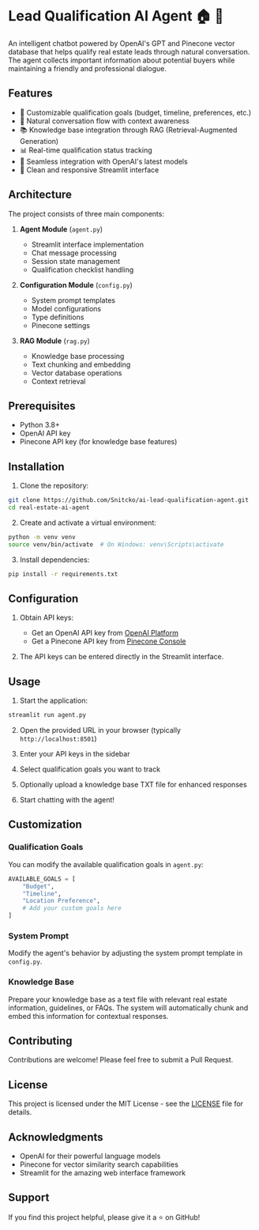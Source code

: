 # Lead Qualification AI Agent 🏠 🤖

An intelligent chatbot powered by OpenAI's GPT and Pinecone vector database that helps qualify real estate leads through natural conversation. The agent collects important information about potential buyers while maintaining a friendly and professional dialogue.

## Features

- 🎯 Customizable qualification goals (budget, timeline, preferences, etc.)
- 💬 Natural conversation flow with context awareness
- 📚 Knowledge base integration through RAG (Retrieval-Augmented Generation)
- 📊 Real-time qualification status tracking
- 🔄 Seamless integration with OpenAI's latest models
- 📱 Clean and responsive Streamlit interface

## Architecture

The project consists of three main components:

1. **Agent Module** (`agent.py`)
   - Streamlit interface implementation
   - Chat message processing
   - Session state management
   - Qualification checklist handling

2. **Configuration Module** (`config.py`)
   - System prompt templates
   - Model configurations
   - Type definitions
   - Pinecone settings

3. **RAG Module** (`rag.py`)
   - Knowledge base processing
   - Text chunking and embedding
   - Vector database operations
   - Context retrieval

## Prerequisites

- Python 3.8+
- OpenAI API key
- Pinecone API key (for knowledge base features)

## Installation

1. Clone the repository:
```bash
git clone https://github.com/Snitcko/ai-lead-qualification-agent.git
cd real-estate-ai-agent
```

2. Create and activate a virtual environment:
```bash
python -m venv venv
source venv/bin/activate  # On Windows: venv\Scripts\activate
```

3. Install dependencies:
```bash
pip install -r requirements.txt
```

## Configuration

1. Obtain API keys:
   - Get an OpenAI API key from [OpenAI Platform](https://platform.openai.com/account/api-keys)
   - Get a Pinecone API key from [Pinecone Console](https://app.pinecone.io/organizations/-/keys)

2. The API keys can be entered directly in the Streamlit interface.

## Usage

1. Start the application:
```bash
streamlit run agent.py
```

2. Open the provided URL in your browser (typically `http://localhost:8501`)

3. Enter your API keys in the sidebar

4. Select qualification goals you want to track

5. Optionally upload a knowledge base TXT file for enhanced responses

6. Start chatting with the agent!

## Customization

### Qualification Goals

You can modify the available qualification goals in `agent.py`:

```python
AVAILABLE_GOALS = [
    "Budget",
    "Timeline",
    "Location Preference",
    # Add your custom goals here
]
```

### System Prompt

Modify the agent's behavior by adjusting the system prompt template in `config.py`.

### Knowledge Base

Prepare your knowledge base as a text file with relevant real estate information, guidelines, or FAQs. The system will automatically chunk and embed this information for contextual responses.

## Contributing

Contributions are welcome! Please feel free to submit a Pull Request.

## License

This project is licensed under the MIT License - see the [LICENSE](LICENSE) file for details.

## Acknowledgments

- OpenAI for their powerful language models
- Pinecone for vector similarity search capabilities
- Streamlit for the amazing web interface framework

## Support

If you find this project helpful, please give it a ⭐ on GitHub!